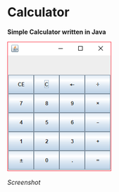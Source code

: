 # Calculator

**Simple Calculator written in Java**


![Screenshot](.settings/Unbenannt.PNG?raw=true "Screenshot")

*Screenshot*
